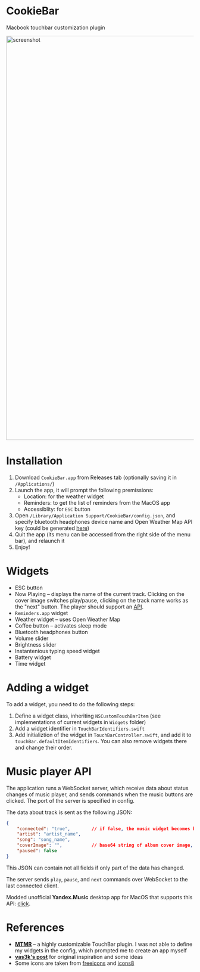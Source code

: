 # CookieBar

Macbook touchbar customization plugin

<img width="1085" alt="screenshot" src="https://user-images.githubusercontent.com/42250320/188044023-d7dcb852-bf74-41dc-b30f-b291e24ec910.png">

# Installation

1. Download `CookieBar.app` from Releases tab (optionally saving it in `/Applications/`)
2. Launch the app, it will prompt the following premissions:
	* Location: for the weather widget
	* Reminders: to get the list of reminders from the MacOS app
	* Accessiblity: for `ESC` button
3. Open `/Library/Application Support/CookieBar/config.json`, and specify bluetooth headphones device name and Open Weather Map API key (could be generated [here](https://openweathermap.org/api))
4. Quit the app (its menu can be accessed from the right side of the menu bar), and relaunch it
5. Enjoy!

# Widgets

* ESC button
* Now Playing – displays the name of the current track. Clicking on the cover image switches play/pause, clicking on the track name works as the "next" button. The player should support an [API](#player-api).
* `Reminders.app` widget
* Weather widget – uses Open Weather Map
* Coffee button – activates sleep mode
* Bluetooth headphones button
* Volume slider
* Brightness slider
* Instantenious typing speed widget
* Battery widget
* Time widget

# Adding a widget

To add a widget, you need to do the following steps:

1. Define a widget class, inheriting `NSCustomTouchBarItem` (see implementations of current widgets in `Widgets` folder)
2. Add a widget identifier in `TouchBarIdentifiers.swift`
3. Add initializtion of the widget in `TouchBarController.swift`, and add it to `touchBar.defaultItemIdentifiers`. You can also remove widgets there and change their order.

# Music player API

The application runs a WebSocket server, which receive data about status changes of music player, and sends commands when the music buttons are clicked. The port of the server is specified in config.

The data about track is sent as the following JSON:

```json
{
	"connected": "true",        // if false, the music widget becomes hidden
	"artist": "artist_name",
	"song": "song_name",
	"coverImage": "",           // base64 string of album cover image, could be empty if not available
	"paused": false
}
```

This JSON can contain not all fields if only part of the data has changed.

The server sends `play`, `pause`, and `next` commands over WebSocket to the last connected client.

Modded unofficial **Yandex.Music** desktop app for MacOS that supports this API: [click](https://github.com/cookiedoth/yandex-music-app).

# References

* [**MTMR**](https://github.com/Toxblh/MTMR) – a highly customizable TouchBar plugin. I was not able to define my widgets in the config, which prompted me to create an app myself
* [**vas3k's post**](https://vas3k.com/blog/touchbar/) for original inspiration and some ideas
* Some icons are taken from [freeicons](https://freeicons.io/) and [icons8](https://icons8.com/)